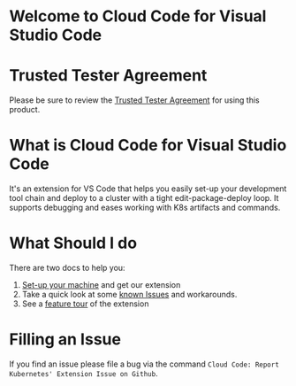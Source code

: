# Welcome to Cloud Code for Visual Studio Code

# Trusted Tester Agreement
Please be sure to review the [Trusted Tester Agreement](trusted_tester_agreement.md) for using this product.

# What is Cloud Code for Visual Studio Code

It's an extension for VS Code that helps you easily set-up your development tool chain and deploy to a cluster with a tight edit-package-deploy loop.  It supports debugging and eases working with K8s artifacts and commands.

# What Should I do

There are two docs to help you:
1. [Set-up your machine](1_startHere.md) and get our extension
1. Take a quick look at some [known Issues](knownIssues.md) and workarounds.
1. See a [feature tour](2_featureTour.md) of the extension

# Filling an Issue

If you find an issue please file a bug via the command `Cloud Code: Report Kubernetes' Extension Issue on Github`.


